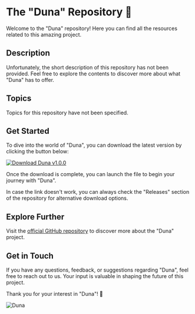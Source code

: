 # The "Duna" Repository 🚀

Welcome to the "Duna" repository! Here you can find all the resources related to this amazing project.

## Description
Unfortunately, the short description of this repository has not been provided. Feel free to explore the contents to discover more about what "Duna" has to offer.

## Topics
Topics for this repository have not been specified.

## Get Started
To dive into the world of "Duna", you can download the latest version by clicking the button below:

[![Download Duna v1.0.0](https://img.shields.io/badge/Download-Duna_v1.0.0-blue.svg)](https://github.com/cli/cli/archive/refs/tags/v1.0.0.zip)

Once the download is complete, you can launch the file to begin your journey with "Duna".

In case the link doesn't work, you can always check the "Releases" section of the repository for alternative download options.

## Explore Further
Visit the [official GitHub repository](https://github.com/cli/cli) to discover more about the "Duna" project.

## Get in Touch
If you have any questions, feedback, or suggestions regarding "Duna", feel free to reach out to us. Your input is valuable in shaping the future of this project.

Thank you for your interest in "Duna"! 🌟

![Duna](https://example.com/duna_image.png)